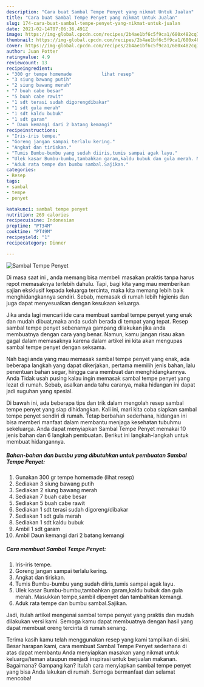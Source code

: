 ```yaml
---
description: "Cara buat Sambal Tempe Penyet yang nikmat Untuk Jualan"
title: "Cara buat Sambal Tempe Penyet yang nikmat Untuk Jualan"
slug: 174-cara-buat-sambal-tempe-penyet-yang-nikmat-untuk-jualan
date: 2021-02-14T07:06:36.491Z
image: https://img-global.cpcdn.com/recipes/2b4ae1bf6c5f9ca1/680x482cq70/sambal-tempe-penyet-foto-resep-utama.jpg
thumbnail: https://img-global.cpcdn.com/recipes/2b4ae1bf6c5f9ca1/680x482cq70/sambal-tempe-penyet-foto-resep-utama.jpg
cover: https://img-global.cpcdn.com/recipes/2b4ae1bf6c5f9ca1/680x482cq70/sambal-tempe-penyet-foto-resep-utama.jpg
author: Juan Potter
ratingvalue: 4.9
reviewcount: 13
recipeingredient:
- "300 gr tempe homemade           lihat resep"
- "3 siung bawang putih"
- "2 siung bawang merah"
- "7 buah cabe besar"
- "5 buah cabe rawit"
- "1 sdt terasi sudah digorengdibakar"
- "1 sdt gula merah"
- "1 sdt kaldu bubuk"
- "1 sdt garam"
- " Daun kemangi dari 2 batang kemangi"
recipeinstructions:
- "Iris-iris tempe."
- "Goreng jangan sampai terlalu kering."
- "Angkat dan tiriskan."
- "Tumis Bumbu-bumbu yang sudah diiris,tumis sampai agak layu."
- "Ulek kasar Bumbu-bumbu,tambahkan garam,kaldu bubuk dan gula merah. Masukkan tempe,sambil dipenyet dan tambahkan kemangi."
- "Aduk rata tempe dan bumbu sambal.Sajikan."
categories:
- Resep
tags:
- sambal
- tempe
- penyet

katakunci: sambal tempe penyet 
nutrition: 269 calories
recipecuisine: Indonesian
preptime: "PT34M"
cooktime: "PT49M"
recipeyield: "1"
recipecategory: Dinner

---
```



![Sambal Tempe Penyet](https://img-global.cpcdn.com/recipes/2b4ae1bf6c5f9ca1/680x482cq70/sambal-tempe-penyet-foto-resep-utama.jpg)

Di masa  saat ini , anda memang bisa membeli masakan praktis tanpa harus repot memasaknya terlebih dahulu. Tapi, bagi kita yang mau memberikan sajian eksklusif kepada keluarga tercinta, maka kita memang lebih baik menghidangkannya sendiri. Sebab, memasak di rumah lebih higienis dan juga dapat menyesuaikan dengan kesukaan keluarga.

Jika anda lagi mencari ide cara membuat sambal tempe penyet yang enak dan mudah dibuat,maka anda sudah berada di tempat yang tepat. Resep sambal tempe penyet  sebenarnya gampang dilakukan jika anda membuatnya dengan cara yang benar. Namun, kamu jangan risau akan gagal dalam memasaknya 
karena dalam artikel ini kita akan mengupas sambal tempe penyet dengan seksama.  



Nah bagi anda yang mau memasak sambal tempe penyet yang enak, ada beberapa langkah yang dapat dikerjakan, pertama memilih jenis bahan, lalu penentuan bahan segar, hingga cara membuat dan menghidangkannya. Anda Tidak usah pusing kalau ingin memasak sambal tempe penyet yang lezat di rumah. Sebab, asalkan anda  tahu caranya, maka hidangan ini dapat jadi suguhan yang spesial.

Di bawah ini, ada beberapa tips dan trik dalam mengolah resep sambal tempe penyet yang siap dihidangkan. Kali ini, mari kita coba siapkan sambal tempe penyet sendiri di rumah. Tetap berbahan sederhana, hidangan ini bisa memberi manfaat dalam membantu menjaga kesehatan tubuhmu sekeluarga. Anda dapat menyiapkan Sambal Tempe Penyet memakai 10 jenis bahan dan 6 langkah pembuatan. Berikut ini langkah-langkah untuk membuat hidangannya.

<!--inarticleads1-->

##### Bahan-bahan dan bumbu yang dibutuhkan untuk pembuatan Sambal Tempe Penyet:

1. Gunakan 300 gr tempe homemade           (lihat resep)
1. Sediakan 3 siung bawang putih
1. Sediakan 2 siung bawang merah
1. Sediakan 7 buah cabe besar
1. Sediakan 5 buah cabe rawit
1. Sediakan 1 sdt terasi sudah digoreng/dibakar
1. Sediakan 1 sdt gula merah
1. Sediakan 1 sdt kaldu bubuk
1. Ambil 1 sdt garam
1. Ambil  Daun kemangi dari 2 batang kemangi




<!--inarticleads2-->

##### Cara membuat Sambal Tempe Penyet:

1. Iris-iris tempe.
1. Goreng jangan sampai terlalu kering.
1. Angkat dan tiriskan.
1. Tumis Bumbu-bumbu yang sudah diiris,tumis sampai agak layu.
1. Ulek kasar Bumbu-bumbu,tambahkan garam,kaldu bubuk dan gula merah. Masukkan tempe,sambil dipenyet dan tambahkan kemangi.
1. Aduk rata tempe dan bumbu sambal.Sajikan.




Jadi, itulah artikel mengenai  sambal tempe penyet  yang praktis dan mudah dilakukan versi kami. Semoga kamu dapat membuatnya dengan hasil yang dapat membuat oreng tercinta di rumah senang. 

Terima kasih kamu telah menggunakan resep yang kami tampilkan di sini. Besar harapan kami, cara membuat  Sambal Tempe Penyet sederhana di atas dapat membantu Anda menyiapkan masakan yang nikmat untuk keluarga/teman ataupun menjadi inspirasi untuk berjualan makanan. Bagaimana? Gampang kan? Itulah cara menyiapkan sambal tempe penyet yang bisa Anda lakukan di rumah. Semoga bermanfaat dan selamat mencoba!

